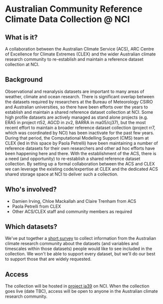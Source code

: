 # Australian Community Reference Climate Data Collection @ NCI  

## What is it? 

A collaboration between the Australian Climate Service (ACS),
ARC Centre of Excellence for Climate Extremes (CLEX)
and the wider Australian climate research community
to re-establish and maintain a reference dataset collection at NCI. 

## Background 

Observational and reanalysis datasets are important to many areas of weather, climate and ocean research.
There is significant overlap between the datasets required by researchers at the Bureau of Meteorology
CSIRO and Australian universities, so there have been efforts over the years
to establish and maintain a shared reference dataset collection at NCI.
Some high profile datasets are actively managed as stand alone projects
(e.g. ERA5 in project rt52, AGCD in zv2, BARRA in ma05/cj37),
but the most recent effort to maintain a broader reference dataset collection
(project rr7, which was coordinated by NCI) has been inactivate for the past few years.
During that period, the Computational Modelling Support (CMS) team at CLEX
(led in this space by Paola Petrelli) have been maintaining a number of reference datasets
for their own researchers and other ad hoc efforts have been happening here and there.
With the establishment of the ACS, there is a need (and opportunity) to re-establish
a shared reference dataset collection.
By setting up a formal collaboration between the ACS and CLEX we can leverage
the existing code/expertise at CLEX and the dedicated ACS shared storage space at NCI
to deliver such a collection. 

## Who's involved? 

- Damien Irving, Chloe Mackallah and Claire Trenham from ACS 
- Paola Petrelli from CLEX 
- Other ACS/CLEX staff and community members as required 

## Which datasets?

We've put together a [short survey](https://forms.gle/4BiXS3wtEPAwCgA6A)
to collect information from the Australian climate research community about the datasets
(and variables and timescales within those datasets)
people would like to see included in the collection.
We won't be able to support every dataset,
but we'll do our best to support those that are widely requested.

## Access

The collection will be hosted in [project ia39](https://my.nci.org.au/mancini/project/ia39) on NCI.
When the collection goes live (date TBC),
access will be open to anyone in the Australian climate research community.

